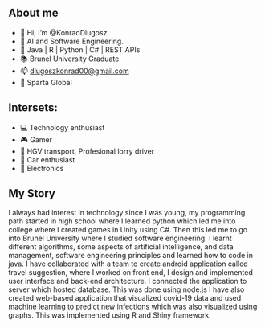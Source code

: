 <h2>About me</h2>

- 👋 Hi, I’m @KonradDlugosz
- 👀 AI and Software Engineering.
- 🌱 Java | R | Python | C# | REST APIs
- :books: Brunel University Graduate
- 📫 dlugoszkonrad00@gmail.com  
- :office: Sparta Global


<h2>Intersets:</h2> 

- :computer: Technology enthusiast
- :video_game: Gamer
- :articulated_lorry: HGV transport, Profesional lorry driver
- :car: Car enthusiast 
- :electric_plug: Electronics


<h2>My Story</h2>
I always had interest in technology since I was young, my programming path started in high school where I learned python which led me into college where I created games in Unity using C#. Then this led me to go into Brunel University where I studied software engineering. I learnt different algorithms, some aspects of artificial intelligence, and data management, software engineering principles and learned how to code in java. I have collaborated with a team to create android application called travel suggestion, where I worked on front end, I design and implemented user interface and back-end architecture. I connected the application to server which hosted database. This was done using node.js I have also created web-based application that visualized covid-19 data and used machine learning to predict new infections which was also visualized using graphs. This was implemented using R and Shiny framework. 


<!---
KonradDlugosz/KonradDlugosz is a ✨ special ✨ repository because its `README.md` (this file) appears on your GitHub profile.
You can click the Preview link to take a look at your changes.
--->
